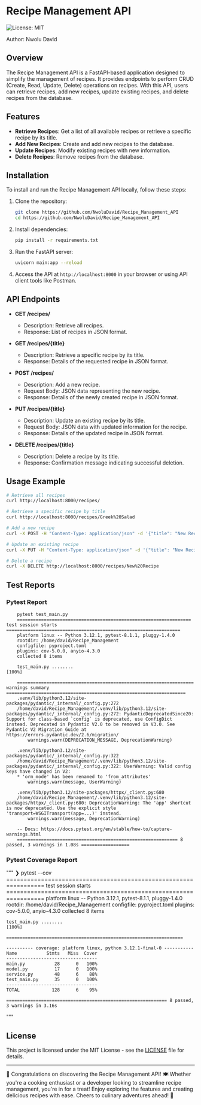 # Recipe Management API

![License: MIT](https://img.shields.io/badge/License-MIT-blue.svg)

Author: Nwolu David

## Overview

The Recipe Management API is a FastAPI-based application designed to simplify the management of recipes. It provides endpoints to perform CRUD (Create, Read, Update, Delete) operations on recipes. With this API, users can retrieve recipes, add new recipes, update existing recipes, and delete recipes from the database.

## Features

- **Retrieve Recipes**: Get a list of all available recipes or retrieve a specific recipe by its title.
- **Add New Recipes**: Create and add new recipes to the database.
- **Update Recipes**: Modify existing recipes with new information.
- **Delete Recipes**: Remove recipes from the database.

## Installation

To install and run the Recipe Management API locally, follow these steps:

1. Clone the repository:
   ```bash
   git clone https://github.com/NwoluDavid/Recipe_Management_API
   cd https://github.com/NwoluDavid/Recipe_Management_API
   ```

2. Install dependencies:
   ```bash
   pip install -r requirements.txt
   ```

3. Run the FastAPI server:
   ```bash
   uvicorn main:app --reload
   ```

4. Access the API at `http://localhost:8000` in your browser or using API client tools like Postman.

## API Endpoints

- **GET /recipes/**
  - Description: Retrieve all recipes.
  - Response: List of recipes in JSON format.

- **GET /recipes/{title}**
  - Description: Retrieve a specific recipe by its title.
  - Response: Details of the requested recipe in JSON format.

- **POST /recipes/**
  - Description: Add a new recipe.
  - Request Body: JSON data representing the new recipe.
  - Response: Details of the newly created recipe in JSON format.

- **PUT /recipes/{title}**
  - Description: Update an existing recipe by its title.
  - Request Body: JSON data with updated information for the recipe.
  - Response: Details of the updated recipe in JSON format.

- **DELETE /recipes/{title}**
  - Description: Delete a recipe by its title.
  - Response: Confirmation message indicating successful deletion.

## Usage Example

```bash
# Retrieve all recipes
curl http://localhost:8000/recipes/

# Retrieve a specific recipe by title
curl http://localhost:8000/recipes/Greek%20Salad

# Add a new recipe
curl -X POST -H "Content-Type: application/json" -d '{"title": "New Recipe", "description": "Sample description", "cooking_instructions": "Sample instructions", "ingredients": [{"name": "Ingredient 1", "quantity": 1}], "nutritional_info": {"calories": 100, "fat": 5, "protein": 10}}' http://localhost:8000/recipes/

# Update an existing recipe
curl -X PUT -H "Content-Type: application/json" -d '{"title": "New Recipe", "description": "Updated description", "cooking_instructions": "Updated instructions", "ingredients": [{"name": "Ingredient 1", "quantity": 2}], "nutritional_info": {"calories": 150, "fat": 7, "protein": 12}}' http://localhost:8000/recipes/New%20Recipe

# Delete a recipe
curl -X DELETE http://localhost:8000/recipes/New%20Recipe
```

## Test Reports

### Pytest Report

```
    pytest test_main.py
    ================================================================= test session starts =================================================================
    platform linux -- Python 3.12.1, pytest-8.1.1, pluggy-1.4.0
    rootdir: /home/david/Recipe_Management
    configfile: pyproject.toml
    plugins: cov-5.0.0, anyio-4.3.0
    collected 8 items                                                                                                                                     

    test_main.py ........                                                                                                                           [100%]

    ================================================================== warnings summary ===================================================================
    .venv/lib/python3.12/site-packages/pydantic/_internal/_config.py:272
    /home/david/Recipe_Management/.venv/lib/python3.12/site-packages/pydantic/_internal/_config.py:272: PydanticDeprecatedSince20: Support for class-based `config` is deprecated, use ConfigDict instead. Deprecated in Pydantic V2.0 to be removed in V3.0. See Pydantic V2 Migration Guide at https://errors.pydantic.dev/2.6/migration/
        warnings.warn(DEPRECATION_MESSAGE, DeprecationWarning)

    .venv/lib/python3.12/site-packages/pydantic/_internal/_config.py:322
    /home/david/Recipe_Management/.venv/lib/python3.12/site-packages/pydantic/_internal/_config.py:322: UserWarning: Valid config keys have changed in V2:
    * 'orm_mode' has been renamed to 'from_attributes'
        warnings.warn(message, UserWarning)

    .venv/lib/python3.12/site-packages/httpx/_client.py:680
    /home/david/Recipe_Management/.venv/lib/python3.12/site-packages/httpx/_client.py:680: DeprecationWarning: The 'app' shortcut is now deprecated. Use the explicit style 'transport=WSGITransport(app=...)' instead.
        warnings.warn(message, DeprecationWarning)

    -- Docs: https://docs.pytest.org/en/stable/how-to/capture-warnings.html
    ============================================================ 8 passed, 3 warnings in 1.08s ==================

```

### Pytest Coverage Report

"""
    ❯ pytest --cov
    ================================================================= test session starts =================================================================
    platform linux -- Python 3.12.1, pytest-8.1.1, pluggy-1.4.0
    rootdir: /home/david/Recipe_Management
    configfile: pyproject.toml
    plugins: cov-5.0.0, anyio-4.3.0
    collected 8 items                                                                                                                                     

    test_main.py ........                                                                                                                           [100%]

    ================================================================== 

    ---------- coverage: platform linux, python 3.12.1-final-0 -----------
    Name           Stmts   Miss  Cover
    ----------------------------------
    main.py           28      0   100%
    model.py          17      0   100%
    service.py        48      6    88%
    test_main.py      35      0   100%
    ----------------------------------
    TOTAL            128      6    95%

    ============================================================ 8 passed, 3 warnings in 3.16s 
"""

## License

This project is licensed under the MIT License - see the [LICENSE](LICENSE) file for details.

---


🎉 Congratulations on discovering the Recipe Management API! 🍽️ Whether you're a cooking enthusiast or a developer looking to streamline recipe management, you're in for a treat! Enjoy exploring the features and creating delicious recipes with ease. Cheers to culinary adventures ahead! 🥳